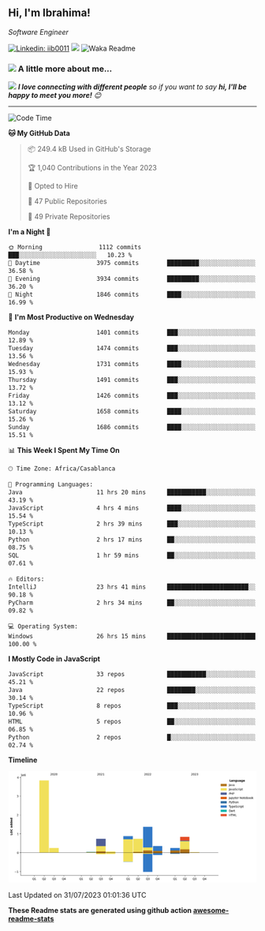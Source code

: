 <h2>Hi, I'm Ibrahima! </h2>
<p><em>Software Engineer 
</em></p>


[![Linkedin: iib0011](https://img.shields.io/badge/-iib0011-blue?style=flat-square&logo=Linkedin&logoColor=white&link=https://www.linkedin.com/in/iib0011/)](https://www.linkedin.com/in/iib0011/)
![](https://visitor-badge.glitch.me/badge?page_id=iib0011)
![Waka Readme](https://github.com/iib0011/iib0011/workflows/Waka%20Readme/badge.svg)


### <img src="https://media.giphy.com/media/VgCDAzcKvsR6OM0uWg/giphy.gif" width="50"> A little more about me...  


<img src="https://media.giphy.com/media/LnQjpWaON8nhr21vNW/giphy.gif" width="60"> <em><b>I love connecting with different people</b> so if you want to say <b>hi, I'll be happy to meet you more!</b> 😊</em>

---
<!--START_SECTION:waka-->
![Code Time](http://img.shields.io/badge/Code%20Time-2%2C373%20hrs%2011%20mins-blue)

**🐱 My GitHub Data** 

> 📦 249.4 kB Used in GitHub's Storage 
 > 
> 🏆 1,040 Contributions in the Year 2023
 > 
> 💼 Opted to Hire
 > 
> 📜 47 Public Repositories 
 > 
> 🔑 49 Private Repositories 
 > 
**I'm a Night 🦉** 

```text
🌞 Morning                1112 commits        ███░░░░░░░░░░░░░░░░░░░░░░   10.23 % 
🌆 Daytime                3975 commits        █████████░░░░░░░░░░░░░░░░   36.58 % 
🌃 Evening                3934 commits        █████████░░░░░░░░░░░░░░░░   36.20 % 
🌙 Night                  1846 commits        ████░░░░░░░░░░░░░░░░░░░░░   16.99 % 
```
📅 **I'm Most Productive on Wednesday** 

```text
Monday                   1401 commits        ███░░░░░░░░░░░░░░░░░░░░░░   12.89 % 
Tuesday                  1474 commits        ███░░░░░░░░░░░░░░░░░░░░░░   13.56 % 
Wednesday                1731 commits        ████░░░░░░░░░░░░░░░░░░░░░   15.93 % 
Thursday                 1491 commits        ███░░░░░░░░░░░░░░░░░░░░░░   13.72 % 
Friday                   1426 commits        ███░░░░░░░░░░░░░░░░░░░░░░   13.12 % 
Saturday                 1658 commits        ████░░░░░░░░░░░░░░░░░░░░░   15.26 % 
Sunday                   1686 commits        ████░░░░░░░░░░░░░░░░░░░░░   15.51 % 
```


📊 **This Week I Spent My Time On** 

```text
🕑︎ Time Zone: Africa/Casablanca

💬 Programming Languages: 
Java                     11 hrs 20 mins      ███████████░░░░░░░░░░░░░░   43.19 % 
JavaScript               4 hrs 4 mins        ████░░░░░░░░░░░░░░░░░░░░░   15.54 % 
TypeScript               2 hrs 39 mins       ███░░░░░░░░░░░░░░░░░░░░░░   10.13 % 
Python                   2 hrs 17 mins       ██░░░░░░░░░░░░░░░░░░░░░░░   08.75 % 
SQL                      1 hr 59 mins        ██░░░░░░░░░░░░░░░░░░░░░░░   07.61 % 

🔥 Editors: 
IntelliJ                 23 hrs 41 mins      ███████████████████████░░   90.18 % 
PyCharm                  2 hrs 34 mins       ██░░░░░░░░░░░░░░░░░░░░░░░   09.82 % 

💻 Operating System: 
Windows                  26 hrs 15 mins      █████████████████████████   100.00 % 
```

**I Mostly Code in JavaScript** 

```text
JavaScript               33 repos            ███████████░░░░░░░░░░░░░░   45.21 % 
Java                     22 repos            ████████░░░░░░░░░░░░░░░░░   30.14 % 
TypeScript               8 repos             ███░░░░░░░░░░░░░░░░░░░░░░   10.96 % 
HTML                     5 repos             ██░░░░░░░░░░░░░░░░░░░░░░░   06.85 % 
Python                   2 repos             █░░░░░░░░░░░░░░░░░░░░░░░░   02.74 % 
```



**Timeline**

![Lines of Code chart](https://raw.githubusercontent.com/iib0011/iib0011/master/assets/bar_graph.png)


 Last Updated on 31/07/2023 01:01:36 UTC
<!--END_SECTION:waka-->

**These Readme stats are generated using github action [awesome-readme-stats](https://github.com/iib0011/waka-readme-stats)**
